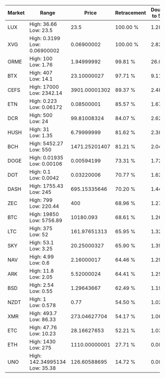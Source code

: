 | Market | Range | Price| Retracement | Doubles to 50% |
| --- | --- | --- | --- | --- |
| LUX | High: 36.66<br />Low: 23.5 | 23.5 | 100.00 % | 1.28 |
| XVG | High: 0.3199<br />Low: 0.06900002 | 0.06900002 | 100.00 % | 2.82 |
| ORME | High: 100<br />Low: 1.76 | 1.94999992 | 99.81 % | 26.09 |
| BTX | High: 407<br />Low: 14.1 | 23.10000027 | 97.71 % | 9.11 |
| CEFS | High: 17000<br />Low: 2342.14 | 3901.00001302 | 89.37 % | 2.48 |
| ETN | High: 0.223<br />Low: 0.06172 | 0.08500001 | 85.57 % | 1.67 |
| DCR | High: 500<br />Low: 24 | 99.81008324 | 84.07 % | 2.62 |
| HUSH | High: 31<br />Low: 1.35 | 6.79999999 | 81.62 % | 2.38 |
| BCH | High: 5452.27<br />Low: 550 | 1471.25201407 | 81.21 % | 2.04 |
| DOGE | High: 0.01935<br />Low: 0.00106 | 0.00594199 | 73.31 % | 1.72 |
| DOT | High: 0.1<br />Low: 0.0042 | 0.03220006 | 70.77 % | 1.62 |
| DASH | High: 1755.43<br />Low: 245 | 695.15335646 | 70.20 % | 1.44 |
| ZEC | High: 799<br />Low: 220.44 | 400 | 68.96 % | 1.27 |
| BTC | High: 19850<br />Low: 5756.89 | 10180.093 | 68.61 % | 1.26 |
| LTC | High: 375<br />Low: 52 | 161.97651313 | 65.95 % | 1.32 |
| SKY | High: 53.1<br />Low: 3.25 | 20.25000327 | 65.90 % | 1.39 |
| NAV | High: 4.99<br />Low: 0.6 | 2.16000017 | 64.46 % | 1.29 |
| ARK | High: 11.8<br />Low: 2.05 | 5.52000024 | 64.41 % | 1.25 |
| BSD | High: 2.54<br />Low: 0.55 | 1.29643667 | 62.49 % | 1.19 |
| NZDT | High: 1<br />Low: 0.578 | 0.77 | 54.50 % | 1.02 |
| XMR | High: 493.7<br />Low: 86.33 | 273.04627704 | 54.17 % | 1.06 |
| ETC | High: 47.76<br />Low: 10.23 | 28.16627653 | 52.21 % | 1.03 |
| ETH | High: 1430<br />Low: 275 | 1110.00000001 | 27.71 % | 0.00 |
| UNO | High: 142.34995134<br />Low: 35.38 | 126.60588695 | 14.72 % | 0.00 |
